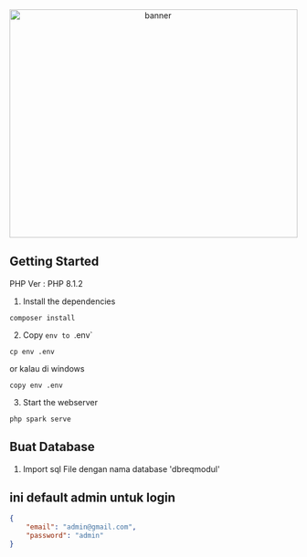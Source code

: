 <div style="text-align: center;">
  <img src="https://media2.giphy.com/media/v1.Y2lkPTc5MGI3NjExejMycjE5NnI4aGE1YndtbXdmeXl1a29zb2JhZWIwZWg0cW00bzR5byZlcD12MV9pbnRlcm5hbF9naWZfYnlfaWQmY3Q9Zw/Dh5q0sShxgp13DwrvG/giphy.webp" alt="banner" style="width: 100%; height:400px">
</div>

## Getting Started

PHP Ver : PHP 8.1.2

1. Install the dependencies

```shell
composer install
```

2. Copy `env to `.env`

```shell
cp env .env
```

or kalau di windows

```shell
copy env .env
```

3. Start the webserver

```shell
php spark serve
```

## Buat Database

1. Import sql File dengan nama database 'dbreqmodul'


## ini default admin untuk login

```json
{
    "email": "admin@gmail.com",
    "password": "admin"
}
```
